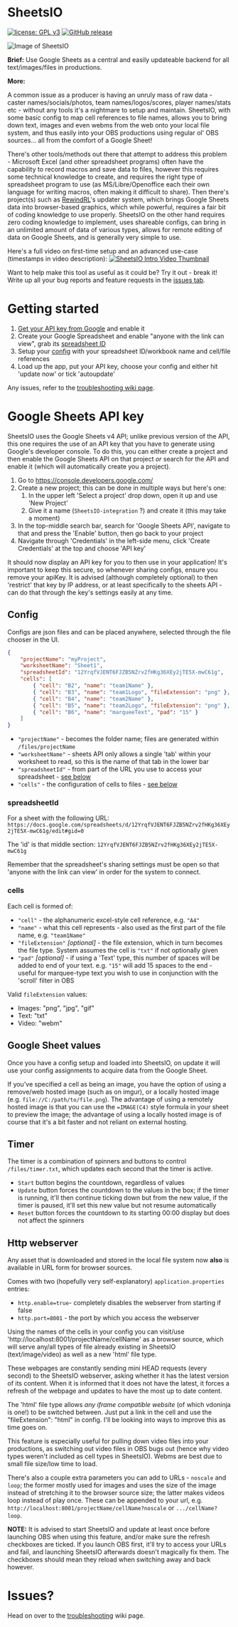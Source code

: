 # SheetsIO
[![license: GPL v3](https://img.shields.io/badge/License-GPL%20v3-blue.svg)](https://www.gnu.org/licenses/gpl-3.0)
[![GitHub release](https://img.shields.io/github/release/GrandyB/SheetsIO.svg)](https://github.com/GrandyB/SheetsIO/releases)

![Image of SheetsIO](https://github.com/GrandyB/SheetsIO/blob/master/.github/ui_screenshot.png)

**Brief:**
Use Google Sheets as a central and easily updateable backend for all text/images/files in productions.

**More:**

A common issue as a producer is having an unruly mass of raw data - caster names/socials/photos, team names/logos/scores, player names/stats etc - without any tools it's a nightmare to setup and maintain. SheetsIO, with some basic config to map cell references to file names, allows you to bring down text, images and even webms from the web onto your local file system, and thus easily into your OBS productions using regular ol' OBS sources... all from the comfort of a Google Sheet!

There's other tools/methods out there that attempt to address this problem - Microsoft Excel (and other spreadsheet programs) often have the capability to record macros and save data to files, however this requires some technical knowledge to create, and requires the right type of spreadsheet program to use (as MS/Libre/Openoffice each their own language for writing macros, often making it difficult to share). Then there's project(s) such as [RewindRL](https://github.com/rewindrl/updater)'s updater system, which brings Google Sheets data into browser-based graphics, which while powerful, requires a fair bit of coding knowledge to use properly. SheetsIO on the other hand requires zero coding knowledge to implement, uses shareable configs, can bring in an unlimited amount of data of various types, allows for remote editing of data on Google Sheets, and is generally very simple to use.

Here's a full video on first-time setup and an advanced use-case (timestamps in video description):
[![SheetsIO Intro Video Thumbnail](https://github.com/GrandyB/SheetsIO/blob/master/.github/sheetsio-introvid-thumb.png)](https://youtu.be/kEC2R8FYBAc)

Want to help make this tool as useful as it could be? Try it out - break it! Write up all your bug reports and feature requests in the [issues tab](https://github.com/GrandyB/SheetsIO/issues).

# Getting started

1. [Get your API key from Google](#google-sheets-api-key) and enable it
1. Create your Google Spreadsheet and enable "anyone with the link can view", grab its [spreadsheet ID](#spreadsheetid)
1. Setup your [config](#config) with your spreadsheet ID/workbook name and cell/file references
1. Load up the app, put your API key, choose your config and either hit 'update now' or tick 'autoupdate'

Any issues, refer to the [troubleshooting wiki page](https://github.com/GrandyB/SheetsIO/wiki/Troubleshooting).

# Google Sheets API key
SheetsIO uses the Google Sheets v4 API; unlike previous version of the API, this one requires the use of an API key that you have to generate using Google's developer console.
To do this, you can either create a project and then enable the Google Sheets API on that project _or_ search for the API and enable it (which will automatically create you a project).

1. Go to https://console.developers.google.com/
1. Create a new project; this can be done in multiple ways but here's one:
    1. In the upper left 'Select a project' drop down, open it up and use 'New Project'
    1. Give it a name (`SheetsIO-integration` ?) and create it (this may take a moment)
1. In the top-middle search bar, search for 'Google Sheets API', navigate to that and press the 'Enable' button, then go back to your project
1. Navigate through 'Credentials' in the left-side menu, click 'Create Credentials' at the top and choose 'API key'

It should now display an API key for you to then use in your application! It's important to keep this secure, so whenever sharing configs, ensure you remove your apiKey.
It is advised (although completely optional) to then 'restrict' that key by IP address, or at least specifically to the sheets API - can do that through the key's settings easily at any time.

## Config

Configs are json files and can be placed anywhere, selected through the file chooser in the UI.

```json
{
	"projectName": "myProject",
	"worksheetName": "Sheet1",
	"spreadsheetId": "12YrqfVJENT6FJZB5NZrv2fHKg36XEy2jTE5X-mwC61g",
	"cells": [
		{ "cell": "B2", "name": "team1Name" },
		{ "cell": "B3", "name": "team1Logo", "fileExtension": "png" },
		{ "cell": "B4", "name": "team2Name" },
		{ "cell": "B5", "name": "team2Logo", "fileExtension": "png" },
		{ "cell": "B6", "name": "marqueeText", "pad": "15" }
	]
}
```

- `"projectName"` - becomes the folder name; files are generated within `/files/projectName`
- `"worksheetName"` - sheets API only allows a single 'tab' within your worksheet to read, so this is the name of that tab in the lower bar
- `"spreadsheetId"` - from part of the URL you use to access your spreadsheet - [see below](#spreadsheetid)
- `"cells"` - the configuration of cells to files - [see below](#cells)

### spreadsheetId
For a sheet with the following URL:
```https://docs.google.com/spreadsheets/d/12YrqfVJENT6FJZB5NZrv2fHKg36XEy2jTE5X-mwC61g/edit#gid=0```

The 'id' is that middle section:
```12YrqfVJENT6FJZB5NZrv2fHKg36XEy2jTE5X-mwC61g```

Remember that the spreadsheet's sharing settings must be open so that 'anyone with the link can view' in order for the system to connect.

### cells
Each cell is formed of:

- `"cell"` - the alphanumeric excel-style cell reference, e.g. `"A4"`
- `"name"` - what this cell represents - also used as the first part of the file name, e.g. `"team1Name"`
- `"fileExtension"` _[optional]_ - the file extension, which in turn becomes the file type. System assumes the cell is `"txt"` if not optionally given
- `"pad"` _[optional]_ - if using a 'Text' type, this number of spaces will be added to end of your text. e.g. `"15"` will add 15 spaces to the end - useful for marquee-type text you wish to use in conjunction with the 'scroll' filter in OBS

Valid `fileExtension` values:
- Images: "png", "jpg", "gif"
- Text: "txt"
- Video: "webm"

## Google Sheet values

Once you have a config setup and loaded into SheetsIO, on update it will use your config assignments to acquire data from the Google Sheet.

If you've specified a cell as being an image, you have the option of using a remove/web hosted image (such as on imgur), or a locally hosted image (e.g. `file://C:/path/to/file.png`). The advantage of using a remotely hosted image is that you can use the `=IMAGE(C4)` style formula in your sheet to preview the image; the advantage of using a locally hosted image is of course that it's a bit faster and not reliant on external hosting.

## Timer

The timer is a combination of spinners and buttons to control `/files/timer.txt`, which updates each second that the timer is active.

- `Start` button begins the countdown, regardless of values
- `Update` button forces the countdown to the values in the box; if the timer is running, it'll then continue ticking down but from the new value, if the timer is paused, it'll set this new value but not resume automatically
- `Reset` button forces the countdown to its starting 00:00 display but does not affect the spinners

## Http webserver
Any asset that is downloaded and stored in the local file system now **also** is available in URL form for browser sources.

Comes with two (hopefully very self-explanatory) `application.properties` entries:
- `http.enable=true`- completely disables the webserver from starting if false
- `http.port=8001` - the port by which you access the webserver

Using the names of the cells in your config you can visit/use 'http://localhost:8001/projectName/cellName' as a browser source, which will serve any/all types of file already existing in SheetsIO (text/image/video) as well as a new 'html' file type.

These webpages are constantly sending mini HEAD requests (every second) to the SheetsIO webserver, asking whether it has the latest version of its content. When it is informed that it does not have the latest, it forces a refresh of the webpage and updates to have the most up to date content.

The 'html' file type allows _any iframe compatible website_ (of which vdoninja is one!) to be switched between. Just put a link in the cell and use the "fileExtension": "html" in config. I'll be looking into ways to improve this as time goes on.

This feature is especially useful for pulling down video files into your productions, as switching out video files in OBS bugs out (hence why video types weren't included as cell types in SheetsIO). Webms are best due to small file size/low time to load.

There's also a couple extra parameters you can add to URLs - `noscale` and `loop`; the former mostly used for images and uses the size of the image instead of stretching it to the browser source size; the latter makes videos loop instead of play once. These can be appended to your url, e.g. `http://localhost:8001/projectName/cellName?noscale` or `.../cellName?loop`.

**NOTE:** It is advised to start SheetsIO and update at least once before launching OBS when using this feature, and/or make sure the refresh checkboxes are ticked. If you launch OBS first, it'll try to access your URLs and fail, and launching SheetsIO afterwards doesn't magically fix them. The checkboxes should mean they reload when switching away and back however.

# Issues?
Head on over to the [troubleshooting](https://github.com/GrandyB/SheetsIO/wiki/Troubleshooting) wiki page.
